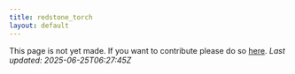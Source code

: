 ```yaml
---
title: redstone_torch
layout: default
---
```


This page is not yet made. If you want to contribute please do so [here](https://github.com/CrazyH2/Bigstone/blob/wiki/components/redstone_torch.md).
_Last updated: 2025-06-25T06:27:45Z_
